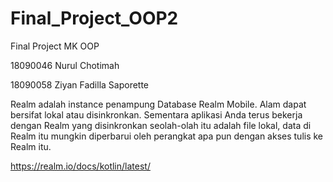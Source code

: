 # Final_Project_OOP2
Final Project MK OOP

18090046 Nurul Chotimah 


18090058 Ziyan Fadilla Saporette 

Realm adalah instance penampung Database Realm Mobile. Alam dapat bersifat lokal atau disinkronkan. Sementara aplikasi Anda terus bekerja dengan Realm yang disinkronkan seolah-olah itu adalah file lokal, data di Realm itu mungkin diperbarui oleh perangkat apa pun dengan akses tulis ke Realm itu.

https://realm.io/docs/kotlin/latest/
